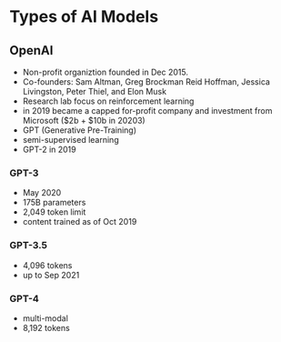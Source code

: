 # Types of AI Models

## OpenAI
* Non-profit organiztion founded in Dec 2015.
* Co-founders: Sam Altman, Greg Brockman Reid Hoffman, Jessica Livingston, Peter Thiel, and Elon Musk
* Research lab focus on reinforcement learning
* in 2019 became a capped for-profit company and investment from Microsoft ($2b + $10b in 20203)
* GPT (Generative Pre-Training)
* semi-supervised learning
* GPT-2 in 2019

### GPT-3
* May 2020
* 175B parameters
* 2,049 token limit
* content trained as of Oct 2019

### GPT-3.5
* 4,096 tokens
* up to Sep 2021

### GPT-4
* multi-modal
* 8,192 tokens

  
